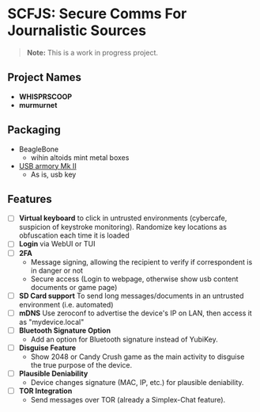 # SCFJS: Secure Comms For Journalistic Sources

> **Note:** This is a work in progress project.

## Project Names

- **WHISPRSCOOP**
- **murmurnet**

## Packaging

- BeagleBone
  - wihin altoids mint metal boxes
- [USB armory Mk II](https://github.com/usbarmory/usbarmory/wiki/Mk-II-Introduction)
  - As is, usb key

## Features

- [ ] **Virtual keyboard** to click in untrusted environments (cybercafe, suspicion of keystroke monitoring). Randomize key locations as obfuscation each time it is loaded
- [ ] **Login** via WebUI or TUI
- [ ] **2FA**
  - Message signing, allowing the recipient to verify if correspondent is in danger or not
  - Secure access (Login to webpage, otherwise show usb content documents or game page)
- [ ] **SD Card support** To send long messages/documents in an untrusted environment (i.e. automated)
- [ ] **mDNS** Use zeroconf to advertise the device's IP on LAN, then access it as "mydevice.local"
- [ ] **Bluetooth Signature Option**
  - Add an option for Bluetooth signature instead of YubiKey.
- [ ] **Disguise Feature**
  - Show 2048 or Candy Crush game as the main activity to disguise the true purpose of the device.
- [ ] **Plausible Deniability**
  - Device changes signature (MAC, IP, etc.) for plausible deniability.
- [ ] **TOR Integration**
  - Send messages over TOR (already a Simplex-Chat feature).
